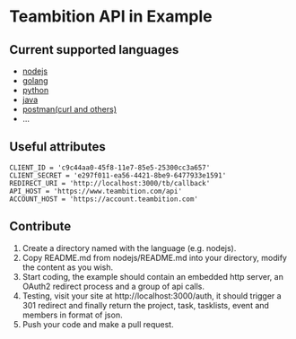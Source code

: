 # Teambition API in Example

## Current supported languages

* [nodejs](nodejs)
* [golang](golang)
* [python](python)
* [java](java)
* [postman(curl and others)](postman)
* ...

## Useful attributes

```
CLIENT_ID = 'c9c44aa0-45f8-11e7-85e5-25300cc3a657'
CLIENT_SECRET = 'e297f011-ea56-4421-8be9-6477933e1591'
REDIRECT_URI = 'http://localhost:3000/tb/callback'
API_HOST = 'https://www.teambition.com/api'
ACCOUNT_HOST = 'https://account.teambition.com'
```

## Contribute

1. Create a directory named with the language (e.g. nodejs).
2. Copy README.md from nodejs/README.md into your directory, modify the content as you wish.
3. Start coding, the example should contain an embedded http server, an OAuth2 redirect process and a group of api calls.
4. Testing, visit your site at http://localhost:3000/auth, it should trigger a 301 redirect and finally return the project, task, tasklists, event and members in format of json.
5. Push your code and make a pull request.
